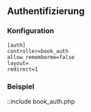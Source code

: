 ## Authentifizierung

### Konfiguration

    [auth]
    controller=book_auth
    allow_rememberme=false
    layout=
    redirect=1
   
### Beispiel

::include book_auth.php